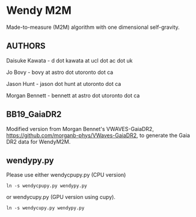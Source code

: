 
# Wendy M2M

Made-to-measure (M2M) algorithm with one dimensional self-gravity. 


## AUTHORS

Daisuke Kawata - d dot kawata at ucl dot ac dot uk 

Jo Bovy - bovy at astro dot utoronto dot ca

Jason Hunt - jason dot hunt at utoronto dot ca

Morgan Bennett - bennett at astro dot utoronto dot ca


## BB19_GaiaDR2

 Modified version from Morgan Bennet's VWAVES-GaiaDR2, https://github.com/morganb-phys/VWaves-GaiaDR2, to generate the Gaia DR2 data for WendyM2M. 

## wendypy.py

Please use either wendycpupy.py (CPU version)
```
ln -s wendycpupy.py wendypy.py
```
 or wendycupy.py (GPU version using cupy).
```
ln -s wendycupy.py wendypy.py
```
